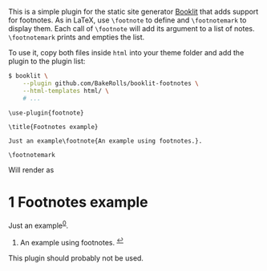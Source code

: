 This is a simple plugin for the static site generator [Booklit](https://vito.github.io/booklit/) that adds support for footnotes. As in LaTeX, use `\footnote` to define and `\footnotemark` to display them. Each call of `\footnote` will add its argument to a list of notes. `\footnotemark` prints and empties the list.

To use it, copy both files inside `html` into your theme folder and add the plugin to the plugin list:

```bash
$ booklit \
    --plugin github.com/BakeRolls/booklit-footnotes \
    --html-templates html/ \
    # ...
```

```lit
\use-plugin{footnote}

\title{Footnotes example}

Just an example\footnote{An example using footnotes.}.

\footnotemark
```

Will render as

<h1 class="section-header">
	<a name="footnotes-example"></a>
	<span class="section-number">1</span>
	Footnotes example
</h1>
<p>Just an example<sup><a href="#fn-0" name="fnref-0">0</a></sup>.</p>
<p>
	<ol>
		<li>
			<a name="fn-0"></a>
			An example using footnotes.
			<sup><a href="#fnref-0">↩</a></sup>
		</li>
	</ol>
</p>

This plugin should probably not be used.
